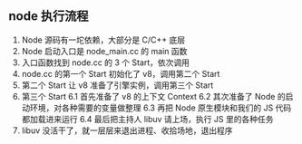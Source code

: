 ## node 执行流程

1. Node 源码有一坨依赖，大部分是 C/C++ 底层
2. Node 启动入口是 node_main.cc 的 main 函数
3. 入口函数找到 node.cc 的 3 个 Start，依次调用
4. node.cc 的第一个 Start 初始化了 v8，调用第二个 Start
5. 第二个 Start 让 v8 准备了引擎实例，调用第三个 Start
6. 第三个 Start
    6.1 首先准备了 v8 的上下文 Context
    6.2 其次准备了 Node 的启动环境，对各种需要的变量做整理
    6.3 再把 Node 原生模块和我们的 JS 代码都加载进来运行
    6.4 最后把主持人 libuv 请上场，执行 JS 里的各种任务
7. libuv 没活干了，就一层层来退出进程、收拾场地，退出程序